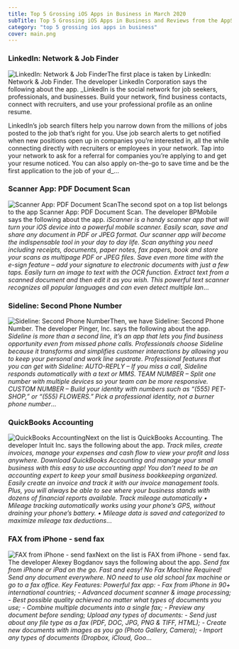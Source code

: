 ```yaml
---
title: Top 5 Grossing iOS Apps in Business in March 2020
subTitle: Top 5 Grossing iOS Apps in Business and Reviews from the AppStore in March 2020.
category: "top 5 grossing ios apps in business"
cover: main.png
---
```


### LinkedIn: Network & Job Finder

![LinkedIn: Network & Job Finder](https://is1-ssl.mzstatic.com/image/thumb/Purple124/v4/c0/a9/6c/c0a96c15-10c6-fa8d-c2d6-c6079072bc8c/AppIcon-0-0-1x_U007emarketing-0-0-0-6-0-0-sRGB-0-0-0-GLES2_U002c0-512MB-85-220-0-0.png/100x100bb.png)The first place is taken by LinkedIn: Network & Job Finder. The developer LinkedIn Corporation says the following about the app. _LinkedIn is the social network for job seekers, professionals, and businesses. Build your network, find business contacts, connect with recruiters, and use your professional profile as an online resume.  LinkedIn’s job search filters help you narrow down from the millions of jobs posted to the job that’s right for you. Use job search alerts to get notified when new positions open up in companies you’re interested in, all the while connecting directly with recruiters or employees in your network. Tap into your network to ask for a referral for companies you’re applying to and get your resume noticed. You can also apply on-the-go to save time and be the first application to the job of your d_...

### Scanner App: PDF Document Scan

![Scanner App: PDF Document Scan](https://is4-ssl.mzstatic.com/image/thumb/Purple114/v4/28/4c/b5/284cb532-fb7e-d86d-7198-01ae7830d9c2/contsched.fiafekpk.png/100x100bb.png)The second spot on a top list belongs to the app Scanner App: PDF Document Scan. The developer BPMobile says the following about the app. _iScanner is a handy scanner app that will turn your iOS device into a powerful mobile scanner. Easily scan, save and share any document in PDF or JPEG format.   Our scanner app will become the indispensable tool in your day to day life. Scan anything you need including receipts, documents, paper notes, fax papers, book and store your scans as multipage PDF or JPEG files.    Save even more time with the e-sign feature – add your signature to electronic documents with just a few taps.  Easily turn an image to text with the OCR function. Extract text from a scanned document and then edit it as you wish. This powerful text scanner recognizes all popular languages and can even detect multiple lan_...

### Sideline: Second Phone Number

![Sideline: Second Phone Number](https://is3-ssl.mzstatic.com/image/thumb/Purple123/v4/f1/c9/2a/f1c92a1c-6bb1-8ad0-e085-3fdb89f9126c/AppIcon-SideLine-0-1x_U007emarketing-0-0-GLES2_U002c0-512MB-sRGB-0-0-0-85-220-0-0-0-5.png/100x100bb.png)Then, we have Sideline: Second Phone Number. The developer Pinger, Inc. says the following about the app. _Sideline is more than a second line, it’s an app that lets you find business opportunity even from missed phone calls.   Professionals choose Sideline because it transforms and simplifies customer interactions by allowing you to keep your personal and work line separate.   Professional features that you can get with Sideline:   AUTO-REPLY – If you miss a call, Sideline responds automatically with a text or MMS.  TEAM NUMBER – Split one number with multiple devices so your team can be more responsive.  CUSTOM NUMBER – Build your identity with numbers such as “(555) PET-SHOP,” or “(555) FLOWERS.” Pick a professional identity, not a burner phone number_...

### QuickBooks Accounting

![QuickBooks Accounting](https://is3-ssl.mzstatic.com/image/thumb/Purple114/v4/89/09/e7/8909e740-2aa5-aa7a-e61e-cd58d43b0cc1/AppIcon-0-0-1x_U007emarketing-0-0-0-6-0-0-sRGB-0-0-0-GLES2_U002c0-512MB-85-220-0-0.png/100x100bb.png)Next on the list is QuickBooks Accounting. The developer Intuit Inc. says the following about the app. _Track miles, create invoices, manage your expenses and cash flow to view your profit and loss anywhere. Download QuickBooks Accounting and manage your small business with this easy to use accounting app!  You don’t need to be an accounting expert to keep your small business bookkeeping organized. Easily create an invoice and track it with our invoice management tools. Plus, you will always be able to see where your business stands with dozens of financial reports available.   Track mileage automatically 	•	Mileage tracking automatically works using your phone’s GPS, without draining your phone’s battery. 	•	Mileage data is saved and categorized to maximize mileage tax deductions_...

### FAX from iPhone - send fax

![FAX from iPhone - send fax](https://is3-ssl.mzstatic.com/image/thumb/Purple113/v4/99/57/0f/99570ffb-eed9-4c18-3a1e-3914d81a7cc9/AppIcon-0-0-1x_U007emarketing-0-0-0-7-0-0-sRGB-0-0-0-GLES2_U002c0-512MB-85-220-0-0.png/100x100bb.png)Next on the list is FAX from iPhone - send fax. The developer Alexey Bogdanov says the following about the app. _Send fax from iPhone or iPad on the go. Fast and easy! No Fax Machine Required! Send any document everywhere. NO need to use old school fax machine or go to a fax office.  Key Features:  Powerful fax app:  - Fax from iPhone in 90+ international countries; - Advanced document scanner & image processing; - Best possible quality achieved no matter what types of documents you use; - Combine multiple documents into a ​single fax; - Preview any document before sending;  Upload any types of documents:  - Send just about any file type as a fax (PDF, DOC, JPG, PNG & TIFF, HTML); - Create new documents with images as you go (Photo Gallery, Camera); - Import any types of documents (Dropbox, iCloud, Goo_...

